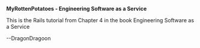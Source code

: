 <b>MyRottenPotatoes - Engineering Software as a Service</b>

This is the Rails tutorial from Chapter 4 in the book Engineering Software as a Service

--DragonDragoon
